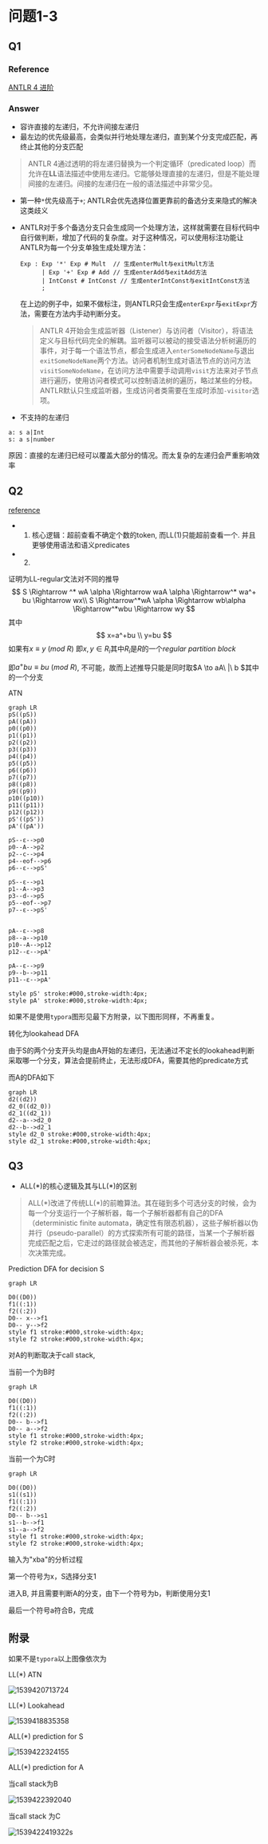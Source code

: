 # 问题1-3

## Q1 

### Reference

[ANTLR 4 进阶](https://liangshuang.name/2017/08/20/antlr/)

### Answer

- 容许直接的左递归，不允许间接左递归
- 最左边的优先级最高，会类似并行地处理左递归，直到某个分支完成匹配，再终止其他的分支匹配

> ANTLR 4通过透明的将左递归替换为一个判定循环（predicated loop）而允许在**LL**语法描述中使用左递归。它能够处理直接的左递归，但是不能处理间接的左递归。间接的左递归在一般的语法描述中非常少见。

- 第一种`*`优先级高于`+`; ANTLR会优先选择位置更靠前的备选分支来隐式的解决这类歧义

- ANTLR对于多个备选分支只会生成同一个处理方法，这样就需要在目标代码中自行做判断，增加了代码的复杂度。对于这种情况，可以使用标注功能让ANTLR为每一个分支单独生成处理方法：

  ```
  Exp : Exp '*' Exp # Mult  // 生成enterMult与exitMult方法
        | Exp '+' Exp # Add // 生成enterAdd与exitAdd方法
        | IntConst # IntConst // 生成enterIntConst与exitIntConst方法
        ;
  ```

  在上边的例子中，如果不做标注，则ANTLR只会生成`enterExpr`与`exitExpr`方法，需要在方法内手动判断分支。

  > ANTLR 4开始会生成监听器（Listener）与访问者（Visitor），将语法定义与目标代码完全的解耦。监听器可以被动的接受语法分析树遍历的事件，对于每一个语法节点，都会生成进入`enterSomeNodeName`与退出`exitSomeNodeName`两个方法。访问者机制生成对语法节点的访问方法`visitSomeNodeName`，在访问方法中需要手动调用`visit`方法来对子节点进行遍历，使用访问者模式可以控制语法树的遍历，略过某些的分枝。ANTLR默认只生成监听器，生成访问者类需要在生成时添加`-visitor`选项。

- 不支持的左递归

```
a: s a|Int
s: a s|number
```

原因：直接的左递归已经可以覆盖大部分的情况。而太复杂的左递归会严重影响效率

## Q2

[reference](https://pfmiles.github.io/blog/concept-and-implementation-of-ll-star/)

- 1. 核心逻辑：超前查看不确定个数的token, 而LL(1)只能超前查看一个. 并且更够使用语法和语义predicates
- 2. 

证明为LL-regular文法对不同的推导
$$
S \Rightarrow ^* wA \alpha \Rightarrow waA \alpha \Rightarrow^* wa^+ bu \Rightarrow wx\\
S \Rightarrow^*wA \alpha \Rightarrow wb\alpha \Rightarrow^*wbu \Rightarrow wy
$$
其中
$$
x=a^+bu \\
y=bu
$$
如果有$x \equiv y \ (mod \ R)$ 即$x,y \in R_i$其中$R_i$是$R$的一个$regular\ partition\ block$

即$a^+bu \equiv bu\ (mod\ R)$, 不可能，故而上述推导只能是同时取$A \to aA\ |\ b $其中的一个分支

ATN

```mermaid
graph LR
pS((pS))
pA((pA))
p0((p0)) 
p1((p1))
p2((p2))
p3((p3))
p4((p4))
p5((p5))
p6((p6))
p7((p7))
p8((p8))
p9((p9))
p10((p10))
p11((p11))
p12((p12))
pS'((pS'))
pA'((pA'))

pS--ε-->p0
p0--A-->p2
p2--c-->p4
p4--eof-->p6
p6--ε-->pS'

pS--ε-->p1
p1--A-->p3
p3--d-->p5
p5--eof-->p7
p7--ε-->pS'


pA--ε-->p8
p8--a-->p10
p10--A-->p12
p12--ε-->pA'

pA--ε-->p9
p9--b-->p11
p11--ε-->pA'

style pS' stroke:#000,stroke-width:4px;
style pA' stroke:#000,stroke-width:4px;
```

如果不是使用`typora`图形见最下方附录，以下图形同样，不再重复。



转化为lookahead DFA

由于S的两个分支开头均是由A开始的左递归，无法通过不定长的lookahead判断采取哪一个分支，算法会提前终止，无法形成DFA，需要其他的predicate方式

而A的DFA如下

```mermaid
graph LR
d2((d2))
d2_0((d2_0))
d2_1((d2_1))
d2--a-->d2_0
d2--b-->d2_1
style d2_0 stroke:#000,stroke-width:4px;
style d2_1 stroke:#000,stroke-width:4px;
```

## Q3

- ALL(\*)的核心逻辑及其与LL(\*)的区别

> ALL(\*)改进了传统LL(\*)的前瞻算法。其在碰到多个可选分支的时候，会为每一个分支运行一个子解析器，每一个子解析器都有自己的DFA（deterministic finite automata，确定性有限态机器），这些子解析器以伪并行（pseudo-parallel）的方式探索所有可能的路径，当某一个子解析器完成匹配之后，它走过的路径就会被选定，而其他的子解析器会被杀死，本次决策完成。

Prediction DFA for decision S

```mermaid
graph LR

D0((D0))
f1((:1))
f2((:2))
D0-- x-->f1
D0-- y-->f2
style f1 stroke:#000,stroke-width:4px;
style f2 stroke:#000,stroke-width:4px;
```

对A的判断取决于call stack, 

当前一个为B时

```mermaid
graph LR

D0((D0))
f1((:1))
f2((:2))
D0-- b-->f1
D0-- a-->f2
style f1 stroke:#000,stroke-width:4px;
style f2 stroke:#000,stroke-width:4px;
```

当前一个为C时

```mermaid
graph LR

D0((D0))
s1((s1))
f1((:1))
f2((:2))
D0-- b-->s1
s1--b-->f1
s1--a-->f2
style f1 stroke:#000,stroke-width:4px;
style f2 stroke:#000,stroke-width:4px;
```

输入为"xba"的分析过程

第一个符号为x，S选择分支1

进入B, 并且需要判断A的分支，由下一个符号为b，判断使用分支1

最后一个符号a符合B，完成



## 附录

如果不是`typora`以上图像依次为

LL(\*)  ATN

![1539420713724](1539420713724.png)

LL(\*) Lookahead

![1539418835358](1539418835358.png)

ALL(\*) prediction for S

![1539422324155](1539422324155.png)

ALL(\*) prediction for A 

当call stack为B

![1539422392040](1539422392040.png)

当call stack 为C

![1539422419322](1539422419322.png)s